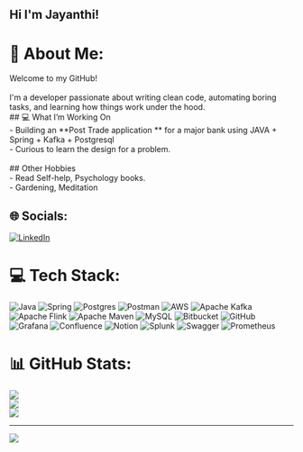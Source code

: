 ## Hi I'm Jayanthi!

# 💫 About Me:
Welcome to my GitHub!<br><br>I'm a developer passionate about writing clean code, automating boring tasks, and learning how things work under the hood. <br>## 💻 What I’m Working On<br>- Building an **Post Trade application ** for a major bank using JAVA + Spring + Kafka + Postgresql<br>- Curious to learn the design for a problem.<br><br>## Other Hobbies<br>- Read Self-help, Psychology books.<br>- Gardening, Meditation


## 🌐 Socials:
[![LinkedIn](https://img.shields.io/badge/LinkedIn-%230077B5.svg?logo=linkedin&logoColor=white)](https://linkedin.com/in/jayanthi-bhuvanesh) 

# 💻 Tech Stack:
![Java](https://img.shields.io/badge/java-%23ED8B00.svg?style=for-the-badge&logo=openjdk&logoColor=white) ![Spring](https://img.shields.io/badge/spring-%236DB33F.svg?style=for-the-badge&logo=spring&logoColor=white) ![Postgres](https://img.shields.io/badge/postgres-%23316192.svg?style=for-the-badge&logo=postgresql&logoColor=white) ![Postman](https://img.shields.io/badge/Postman-FF6C37?style=for-the-badge&logo=postman&logoColor=white) ![AWS](https://img.shields.io/badge/AWS-%23FF9900.svg?style=for-the-badge&logo=amazon-aws&logoColor=white) ![Apache Kafka](https://img.shields.io/badge/Apache%20Kafka-000?style=for-the-badge&logo=apachekafka) ![Apache Flink](https://img.shields.io/badge/Apache%20Flink-E6526F?style=for-the-badge&logo=Apache%20Flink&logoColor=white) ![Apache Maven](https://img.shields.io/badge/Apache%20Maven-C71A36?style=for-the-badge&logo=Apache%20Maven&logoColor=white) ![MySQL](https://img.shields.io/badge/mysql-4479A1.svg?style=for-the-badge&logo=mysql&logoColor=white) ![Bitbucket](https://img.shields.io/badge/bitbucket-%230047B3.svg?style=for-the-badge&logo=bitbucket&logoColor=white) ![GitHub](https://img.shields.io/badge/github-%23121011.svg?style=for-the-badge&logo=github&logoColor=white) ![Grafana](https://img.shields.io/badge/grafana-%23F46800.svg?style=for-the-badge&logo=grafana&logoColor=white) ![Confluence](https://img.shields.io/badge/confluence-%23172BF4.svg?style=for-the-badge&logo=confluence&logoColor=white) ![Notion](https://img.shields.io/badge/Notion-%23000000.svg?style=for-the-badge&logo=notion&logoColor=white) ![Splunk](https://img.shields.io/badge/splunk-%23000000.svg?style=for-the-badge&logo=splunk&logoColor=white) ![Swagger](https://img.shields.io/badge/-Swagger-%23Clojure?style=for-the-badge&logo=swagger&logoColor=white) ![Prometheus](https://img.shields.io/badge/Prometheus-E6522C?style=for-the-badge&logo=Prometheus&logoColor=white)
# 📊 GitHub Stats:
![](https://github-readme-stats.vercel.app/api?username=jayanthi.bsr@gmail.com&theme=dark&hide_border=false&include_all_commits=false&count_private=false)<br/>
![](https://nirzak-streak-stats.vercel.app/?user=jayanthi.bsr@gmail.com&theme=dark&hide_border=false)<br/>
![](https://github-readme-stats.vercel.app/api/top-langs/?username=jayanthi.bsr@gmail.com&theme=dark&hide_border=false&include_all_commits=false&count_private=false&layout=compact)

---
[![](https://visitcount.itsvg.in/api?id=jayanthi.bsr@gmail.com&icon=0&color=0)](https://visitcount.itsvg.in)

<!-- Proudly created with GPRM ( https://gprm.itsvg.in ) -->
